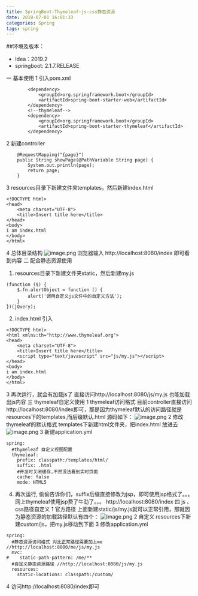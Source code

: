 ```yaml
---
title: SpringBoot-Thymeleaf-js-css静态资源
date: 2018-07-01 16:01:33
categories: Spring
tags: spring
---
```


<meta name="referrer" content="no-referrer" />


##环境及版本：
- Idea：2019.2
- springboot: 2.1.7.RELEASE

一 基本使用
1 引入pom.xml
```
        <dependency>
            <groupId>org.springframework.boot</groupId>
            <artifactId>spring-boot-starter-web</artifactId>
        </dependency>
        <!--thymeleaf-->
        <dependency>
            <groupId>org.springframework.boot</groupId>
            <artifactId>spring-boot-starter-thymeleaf</artifactId>
        </dependency>
```
2 新建controller
```
    @RequestMapping("{page}")
    public String showPage(@PathVariable String page) {
        System.out.println(page);
        return page;
    }
```
3 resources目录下新建文件夹templates，然后新建index.html
```
<!DOCTYPE html>
<head>
    <meta charset="UTF-8">
    <title>Insert title here</title>
</head>
<body>
i am index.html
</body>
</html>
```
4 总体目录结构
![image.png](https://upload-images.jianshu.io/upload_images/2803682-cc8ad33b5b3e2c96.png?imageMogr2/auto-orient/strip%7CimageView2/2/w/1240)
浏览器输入 http://localhost:8080/index 即可看到内容
二 配合静态资源使用
1. resources目录下新建文件夹static，然后新建my.js
```
(function ($) {
    $.fn.alertObject = function () {
        alert('调用自定义js文件中的自定义方法');
    }
})(jQuery);
```
2. index.html 引入
```
<!DOCTYPE html>
<html xmlns:th="http://www.thymeleaf.org">
<head>
    <meta charset="UTF-8">
    <title>Insert title here</title>
    <script type="text/javascript" src="js/my.js"></script>
</head>
<body>
i am index.html
</body>
</html>
```
3 再次运行，就会有加载js了
直接访问http://localhost:8080/js/my.js 也能加载出js内容
三 thymeleaf自定义使用
1 thymeleaf访问格式
目前controller直接访问http://localhost:8080/index即可，那是因为thymeleaf默认的访问路径就是resources下的templates,而后缀默认.html 
源码如下：
![image.png](https://upload-images.jianshu.io/upload_images/2803682-be40f49b0ec63bdd.png?imageMogr2/auto-orient/strip%7CimageView2/2/w/1240)
2 修改thymeleaf的默认格式
templates下新建html文件夹，把index.html 放进去
![image.png](https://upload-images.jianshu.io/upload_images/2803682-ea199242a6647f1d.png?imageMogr2/auto-orient/strip%7CimageView2/2/w/1240)
3 新建application.yml
```
spring:
  #thymeleaf 自定义视图配置
  thymeleaf:
    prefix: classpath:/templates/html/
    suffix: .html
    #开发时关闭缓存,不然没法看到实时页面
    cache: false
    mode: HTML5
```
4. 再次运行,
偷偷告诉你们，suffix后缀直接修改为jsp，即可使用jsp格式了。。。网上thymeleaf使用jsp费了牛劲了。。。
http://localhost:8080/index
四 js 、css路径自定义
1 官方路径
上面新建static/js/my.js就可以正常引用，那就因为静态资源的加载路径默认有四个：
![image.png](https://upload-images.jianshu.io/upload_images/2803682-bcf96575797ac3e3.png?imageMogr2/auto-orient/strip%7CimageView2/2/w/1240)
2 自定义
resources下新建custom/js，把my.js移动到下面
3 修改application.yml
```
spring:
  #静态资源访问格式 对比正常路径需要加上me  //http://localhost:8080/me/js/my.js
  mvc:
#    static-path-pattern: /me/**
  #自定义静态资源路径 //http://localhost:8080/js/my.js
  resources:
    static-locations: classpath:/custom/
```
4 访问http://localhost:8080/index即可
